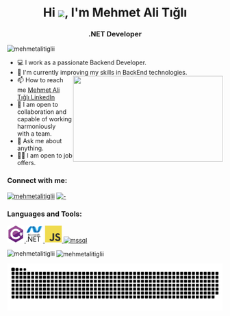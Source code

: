 <div align="center">
<h1 align="center">Hi <img src="https://media.giphy.com/media/hvRJCLFzcasrR4ia7z/giphy.gif" width="3%" style="display: inline-block; vertical-align: middle;">, I'm Mehmet Ali Tığlı</h1>
<h3 align="center">.NET Developer</h3>
</div>
<p align="left"> <img src="https://komarev.com/ghpvc/?username=mehmetalitiglii&label=Profile%20views&color=0e75b6&style=flat" alt="mehmetalitiglii" /> </p>

- 💻 I work as a passionate Backend Developer.
- 🌱 I'm currently improving my skills in BackEnd technologies.
    <img src="https://www.mygo.ge/uploads/blog/1584023795.jpg" width="350px" height="200px" align= "right" />
- 📫 How to reach me <a href="https://linkedin.com/in/mehmet-ali-tığlı-311b81237/" target="_blank">Mehmet Ali Tığlı LinkedIn</a>
- 👯 I am open to collaboration and capable of working harmoniously <br/> with a team.
- 💬 Ask me about anything.
- 🤝🏻 I am open to job offers.





<h3 align="left">Connect with me:</h3>
<p align="left">
<a href="https://instagram.com/mehmetalitiglii" target="blank"><img align="center" src="https://raw.githubusercontent.com/rahuldkjain/github-profile-readme-generator/master/src/images/icons/Social/instagram.svg" alt="mehmetalitiglii" height="30" width="40" /></a>
<a href="/-" target="blank"><img align="center" src="https://raw.githubusercontent.com/rahuldkjain/github-profile-readme-generator/master/src/images/icons/Social/rss.svg" alt="-" height="30" width="40" /></a>
</p>

<h3 align="left">Languages and Tools:</h3>
<p align="left"> <a href="https://www.w3schools.com/cs/" target="_blank" rel="noreferrer"> <img src="https://raw.githubusercontent.com/devicons/devicon/master/icons/csharp/csharp-original.svg" alt="csharp" width="40" height="40"/> </a> <a href="https://dotnet.microsoft.com/" target="_blank" rel="noreferrer"> <img src="https://raw.githubusercontent.com/devicons/devicon/master/icons/dot-net/dot-net-original-wordmark.svg" alt="dotnet" width="40" height="40"/> </a> <a href="https://developer.mozilla.org/en-US/docs/Web/JavaScript" target="_blank" rel="noreferrer"> <img src="https://raw.githubusercontent.com/devicons/devicon/master/icons/javascript/javascript-original.svg" alt="javascript" width="40" height="40"/> </a> <a href="https://www.microsoft.com/en-us/sql-server" target="_blank" rel="noreferrer"> <img src="https://www.svgrepo.com/show/303229/microsoft-sql-server-logo.svg" alt="mssql" width="40" height="40"/> </a> </p>

<p><img align="left" src="https://github-readme-stats.vercel.app/api/top-langs?username=mehmetalitiglii&show_icons=true&locale=en&layout=compact" alt="mehmetalitiglii" /></p>

<p>&nbsp;<img align="center" src="https://github-readme-stats.vercel.app/api?username=mehmetalitiglii&show_icons=true&locale=en" alt="mehmetalitiglii" /></p>

<center>
<picture>
  <source
    media="(prefers-color-scheme: dark)"
    srcset="https://raw.githubusercontent.com/platane/snk/output/github-contribution-grid-snake-dark.svg"
  />
  <source
    media="(prefers-color-scheme: light)"
    srcset="https://raw.githubusercontent.com/platane/snk/output/github-contribution-grid-snake.svg"
  />
  <img
    alt="github contribution grid snake animation"
    src="https://raw.githubusercontent.com/platane/snk/output/github-contribution-grid-snake.svg"
  />
</picture>
</center>
